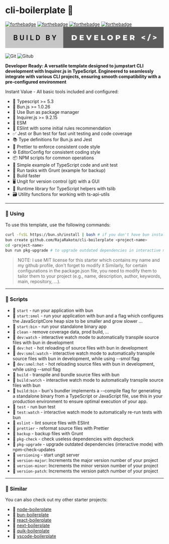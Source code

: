 # cli-boilerplate 🚀

[![forthebadge](https://forthebadge.com/images/badges/built-with-love.svg)](https://forthebadge.com) [![forthebadge](https://forthebadge.com/images/badges/for-you.svg)](https://forthebadge.com) [![forthebadge](https://forthebadge.com/images/badges/open-source.svg)](https://forthebadge.com) [![forthebadge](https://forthebadge.com/images/badges/uses-git.svg)](https://forthebadge.com) [![forthebadge](https://github.com/RajaRakoto/github-docs/blob/master/badge/build-by.svg?raw=true)](https://forthebadge.com) 

![Git](https://img.shields.io/badge/-Git-777?style=flat&logo=git&logoColor=F05032&labelColor=ffffff) ![Gitub](https://img.shields.io/badge/-Gitub-777?style=flat&logo=github&logoColor=777&labelColor=ffffff)

**Developer Ready: A versatile template designed to jumpstart CLI development with Inquirer.js in TypeScript. Engineered to seamlessly integrate with various CLI projects, ensuring smooth compatibility with a pre-configured environment**

Instant Value - All basic tools included and configured:

- 🚀 Typescript >= 5.3
- 🧅 Bun.js >= 1.0.26
- 🧅 Use Bun as package manager
- 🔳 Inquirer.js >= 9.2.15
- 🌈 ESM
- 🧹 ESlint with some initial rules recommendation
- ✅ Jest or Bun test for fast unit testing and code coverage
- 📚 Type definitions for Bun.js and Jest
- 🎨 Prettier to enforce consistent code style
- ⚙️ EditorConfig for consistent coding style
- 📦 NPM scripts for common operations
- 📝 Simple example of TypeScript code and unit test
- 🐗 Run tasks with Grunt (example for backup)
- 🚄 Build faster
- 🖥️ Ungit for version control (git) with a GUI
- 📘 Runtime library for TypeScript helpers with tslib
- 🗃️ Utility functions for working with ts-api-utils

---

### 📌 Using 

To use this template, use the following commands:

```bash
curl -fsSL https://bun.sh/install | bash # if you don't have bun installed
bun create github.com/RajaRakoto/cli-boilerplate <project-name>
cd <project-name>
bun run pkg-upgrade # to upgrade outdated dependencies in interactive mode
```

> NOTE: I use MIT license for this starter which contains my name and my github profile, don't forget to modify it
> Similarly, for certain configurations in the package.json file, you need to modify them to tailor them to your project (e.g., name, description, author, keywords, main, repository, ...).

---

### 📌 Scripts 

- 📜 `start` - run your application with bun
- 📜 `start:smol` - run your application with bun and a flag which configures the JavaScriptCore heap size to be smaller and grow slower ...
- 📜 `start:bin` - run your standalone binary app
- 📜 `clean` - remove coverage data, prod build, ...
- 📜 `dev:watch` - interactive watch mode to automatically transpile source files with bun in development
- 📜 `dev:hot` - hot reloading of source files with bun in development
- 📜 `dev:smol:watch` - interactive watch mode to automatically transpile source files with bun in development, while using --smol flag
- 📜 `dev:smol:hot` - hot reloading source files with bun in development, while using --smol flag
- 📜 `build` - transpile and bundle source files with bun
- 📜 `build:watch` - interactive watch mode to automatically transpile source files with bun
- 📜 `build:bin` - bun's bundler implements a --compile flag for generating a standalone binary from a TypeScript or JavaScript file, use this in your production environment to ensure optimal execution of your app.
- 📜 `test` - run bun test
- 📜 `test:watch` - interactive watch mode to automatically re-run tests with bun
- 📜 `eslint` - lint source files with ESlint
- 📜 `prettier` - reformat source files with Prettier
- 📜 `backup` - backup files with Grunt
- 📜 `pkg-check` - check useless dependencies with depcheck
- 📜 `pkg-upgrade` - upgrade outdated dependencies (interactive mode) with npm-check-updates
- 📜 `versioning` - start ungit server 
- 📜 `version-major`: Increments the major version number of your project
- 📜 `version-minor`: Increments the minor version number of your project
- 📜 `version-patch`: Increments the version patch number of your project

---

### 📌 Similar

You can also check out my other starter projects:

- 🚀 [node-boilerplate](https://github.com/RajaRakoto/node-boilerplate)
- 🚀 [bun-boilerplate](https://github.com/RajaRakoto/bun-boilerplate)
- 🚀 [react-boilerplate](https://github.com/RajaRakoto/react-boilerplate)
- 🚀 [next-boilerplate](https://github.com/RajaRakoto/next-boilerplate)
- 🚀 [quik-boilerplate](https://github.com/RajaRakoto/quik-boilerplate)
- 🚀 [vscode-boilerplate](https://github.com/RajaRakoto/vscode-boilerplate)